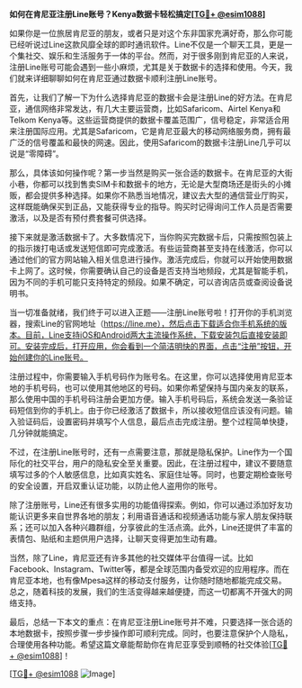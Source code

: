 **如何在肯尼亚注册Line账号？Kenya数据卡轻松搞定[[TG💪+ @esim1088](https://t.me/s/esim1088)]**

如果你是一位旅居肯尼亚的朋友，或者只是对这个东非国家充满好奇，那么你可能已经听说过Line这款风靡全球的即时通讯软件。Line不仅是一个聊天工具，更是一个集社交、娱乐和生活服务于一体的平台。然而，对于很多刚到肯尼亚的人来说，注册Line账号可能会遇到一些小麻烦，尤其是关于数据卡的选择和使用。今天，我们就来详细聊聊如何在肯尼亚通过数据卡顺利注册Line账号。

首先，让我们了解一下为什么选择肯尼亚的数据卡会是注册Line的好方法。在肯尼亚，通信网络非常发达，有几大主要运营商，比如Safaricom、Airtel Kenya和Telkom Kenya等。这些运营商提供的数据卡覆盖范围广，信号稳定，非常适合用来注册国际应用。尤其是Safaricom，它是肯尼亚最大的移动网络服务商，拥有最广泛的信号覆盖和最快的网速。因此，使用Safaricom的数据卡注册Line几乎可以说是“零障碍”。

那么，具体该如何操作呢？第一步当然是购买一张合适的数据卡。在肯尼亚的大街小巷，你都可以找到售卖SIM卡和数据卡的地方，无论是大型商场还是街头的小摊贩，都会提供多种选择。如果你不熟悉当地情况，建议去大型的通信营业厅购买，这样既能确保买到正品，又能获得专业的指导。购买时记得询问工作人员是否需要激活，以及是否有预付费套餐可供选择。

接下来就是激活数据卡了。大多数情况下，当你购买完数据卡后，只需按照包装上的指示拨打电话或发送短信即可完成激活。有些运营商甚至支持在线激活，你可以通过他们的官方网站输入相关信息进行操作。激活完成后，你就可以开始使用数据卡上网了。这时候，你需要确认自己的设备是否支持当地频段，尤其是智能手机，因为不同的手机可能只支持特定的频段。如果不确定，可以咨询店员或查阅设备说明书。

当一切准备就绪，我们终于可以进入正题——注册Line账号啦！打开你的手机浏览器，搜索Line的官网地址（https://line.me），然后点击下载适合你手机系统的版本。目前，Line支持iOS和Android两大主流操作系统，下载安装包后直接安装即可。安装完成后，打开应用，你会看到一个简洁明快的界面，点击“注册”按钮，开始创建你的Line账号。

注册过程中，你需要输入手机号码作为账号名。在这里，你可以选择使用肯尼亚本地的手机号码，也可以使用其他地区的号码。如果你希望保持与国内亲友的联系，那么使用中国的手机号码注册会更加方便。输入手机号码后，系统会发送一条验证码短信到你的手机上。由于你已经激活了数据卡，所以接收短信应该没有问题。输入验证码后，设置密码并填写个人信息，最后点击完成注册。整个过程简单快捷，几分钟就能搞定。

不过，在注册Line账号时，还有一点需要注意，那就是隐私保护。Line作为一个国际化的社交平台，用户的隐私安全至关重要。因此，在注册过程中，建议不要随意填写过多的个人敏感信息，比如真实姓名、家庭住址等。同时，也要定期检查账号的安全设置，开启双重认证功能，以防止他人盗用你的账号。

除了注册账号，Line还有很多实用的功能值得探索。例如，你可以通过添加好友功能认识更多来自世界各地的朋友；利用语音通话和视频通话功能与家人朋友保持联系；还可以加入各种兴趣群组，分享彼此的生活点滴。此外，Line还提供了丰富的表情包、贴纸和主题供用户选择，让聊天变得更加生动有趣。

当然，除了Line，肯尼亚还有许多其他的社交媒体平台值得一试。比如Facebook、Instagram、Twitter等，都是全球范围内备受欢迎的应用程序。而在肯尼亚本地，也有像Mpesa这样的移动支付服务，让你随时随地都能完成交易。总之，随着科技的发展，我们的生活变得越来越便捷，而这一切都离不开强大的网络支持。

最后，总结一下本文的重点：在肯尼亚注册Line账号并不难，只要选择一张合适的本地数据卡，按照步骤一步步操作即可顺利完成。同时，也要注意保护个人隐私，合理使用各种功能。希望这篇文章能帮助你在肯尼亚享受到顺畅的社交体验[[TG💪+ @esim1088](https://t.me/s/esim1088)]！

[[TG💪+ @esim1088](https://t.me/s/esim1088) ![Image](https://i.postimg.cc/4NQfJmqS/Snipaste-2025-05-13-00-14-12.png)]
